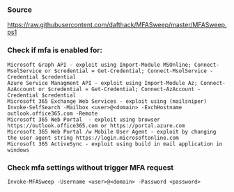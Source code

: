 ### Source
https://raw.githubusercontent.com/dafthack/MFASweep/master/MFASweep.ps1  

### Check if mfa is enabled for:
```
Microsoft Graph API - exploit using Import-Module MSOnline; Connect-MsolService or $credential = Get-Credential; Connect-MsolService -Credential $credential
Azure Service Managment API - exploit using Import-Module Az; Connect-AzAccount or $credential = Get-Credential; Connect-AzAccount -Credential $credential
Microsoft 365 Exchange Web Services - exploit using (mailsniper) Invoke-SelfSearch -Mailbox <user>@<domain> -ExchHostname outlook.office365.com -Remote
Microsoft 365 Web Portal  - exploit using browser https://outlook.office365.com or https://portal.azure.com
Microsoft 365 Web Portal /w Mobile User Agent - exploit by changing the user agent string https://login.microsoftonline.com
Microsoft 365 ActiveSync - exploit using build in mail application in windows
```

### Check mfa settings without trigger MFA request
```
Invoke-MFASweep -Username <user>@<domain> -Password <password>
```

